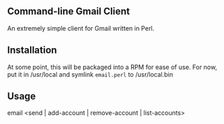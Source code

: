 ## Command-line Gmail Client ##
An extremely simple client for Gmail written in Perl.

## Installation ##

At some point, this will be packaged into a RPM for ease of use. For now, put it in /usr/local and symlink `email.perl` to /usr/local.bin

## Usage ##
email \<send \| add-account \| remove-account \| list-accounts\>
